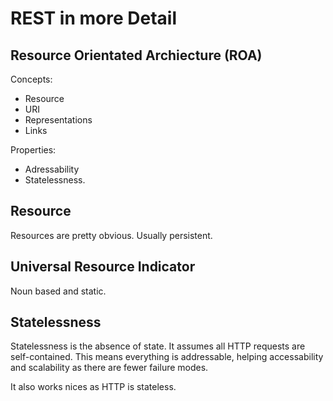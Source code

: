 REST in more Detail
===================

Resource Orientated Archiecture (ROA)
-------------------------------------

Concepts:
* Resource
* URI
* Representations
* Links

Properties:
* Adressability
* Statelessness.


Resource
--------

Resources are pretty obvious. Usually persistent.


Universal Resource Indicator
----------------------------

Noun based and static.


Statelessness
-------------

Statelessness is the absence of state. It assumes all HTTP requests are self-contained. This means 
everything is addressable, helping accessability and scalability as there are fewer failure modes.

It also works nices as HTTP is stateless.

